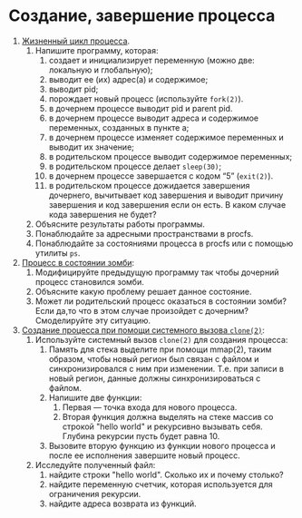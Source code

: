 # Создание, завершение процесса

1. [Жизненный цикл процесса](src/1).
    1. Напишите программу, которая:
        1. создает и инициализирует переменную (можно две: локальную и глобальную);
        2. выводит ее (их) адрес(а) и содержимое;
        3. выводит pid;
        4. порождает новый процесс (используйте `fork(2)`).
        5. в дочернем процессе выводит pid и parent pid.
        6. в дочернем процессе выводит адреса и содержимое переменных, созданных в пункте а;
        7. в дочернем процессе изменяет содержимое переменных и выводит их значение;
        8. в родительском процессе выводит содержимое переменных;
        9. в родительском процессе делает `sleep(30)`;
        10. в дочернем процессе завершается с кодом “5” (`exit(2)`).
        11. в родительском процессе дожидается завершения дочернего, вычитывает код завершения и выводит причину завершения и код завершения если он есть. В каком случае кода завершения не будет?
    2. Объясните результаты работы программы.
    3. Понаблюдайте за адресными пространствами в procfs.
    4. Понаблюдайте за состояниями процесса в procfs или с помощью утилиты `ps`.
2. [Процесс в состоянии зомби](src/2):
    1. Модифицируйте предыдущую программу так чтобы дочерний процесс становился зомби.
    2. Объясните какую проблему решает данное состояние.
    3. Может ли родительский процесс оказаться в состоянии зомби? Если да,то что в этом случае произойдет с дочерним? Смоделируйте эту ситуацию.
3. [Создание процесса при помощи системного вызова `clone(2)`](src/3):
    1. Используйте системный вызов `clone(2)` для создания процесса:
        1. Память для стека выделите при помощи mmap(2), таким образом, чтобы новый регион был связан с файлом и синхронизировался с ним при изменении. Т.е. при записи в новый регион, данные должны синхронизироваться с файлом.
        2. Напишите две функции:
            1. Первая — точка входа для нового процесса.
            1. Вторая функция должна выделять на стеке массив со строкой "hello world" и рекурсивно вызывать себя. Глубина рекурсии пусть будет равна 10.
        3. Вызовите вторую функцию из функции нового процесса и после ее исполнения завершите новый процесс.
    2. Исследуйте полученный файл:
        1. найдите строки "hello world". Сколько их и почему столько?
        2. найдите переменную счетчик, которая используется для ограничения рекурсии.
        3. найдите адреса возврата из функций.
